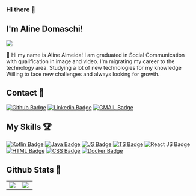 ### Hi there :woman:

## I'm Aline Domaschi! 
![](http://estruyf-github.azurewebsites.net/api/VisitorHit?user=alinehalmeidah.alinehalmeidahcountColorcountColor)


 :rose: Hi my name is Aline Almeida!
I am graduated in Social Communication with qualification in image and video.
I'm migrating my career to the technology area. Studying a lot of new technologies for my knowledge
Willing to face new challenges and always looking for growth.

## Contact :e-mail:
[![Github Badge](https://img.shields.io/badge/GitHub-100000?style=for-the-badge&logo=github&logoColor=white&link=https://github.com/alinehalmeidah/)](https://github.com/alinehalmeidah)
[![Linkedin Badge](https://img.shields.io/badge/LinkedIn-0077B5?style=for-the-badge&logo=linkedin&logoColor=white&link=https://www.linkedin.com/in/alinedomaschi/)](https://www.linkedin.com/in/alinedomaschi/)
[![GMAIL Badge](https://img.shields.io/badge/Gmail-D14836?style=for-the-badge&logo=gmail&logoColor=whitee&link=mailto:alinedomaschi@gmail.com)](mailto:alinedomaschi@gmail.com)   


## My Skills :trophy:

[![Kotlin Badge](https://img.shields.io/badge/kotlin-%230095D5.svg?style=for-the-badge&logo=kotlin&logoColor=white&link=https://kotlinlang.org/)](https://kotlinlang.org/)
[![Java Badge](https://img.shields.io/badge/Java-ED8B00?style=for-the-badge&logo=java&logoColor=white&link=https://www.java.com//)](https://www.java.com//)
[![JS Badge](https://img.shields.io/badge/JavaScript-F7DF1E?style=for-the-badge&logo=javascript&logoColor=black&link=https://www.javascript.com/)](https://www.javascript.com/)
[![TS Badge](https://img.shields.io/badge/TypeScript-007ACC?style=for-the-badge&logo=typescript&logoColor=white&link=https://www.typescriptlang.org/)](https://www.typescriptlang.org/)
![React JS Badge](https://img.shields.io/badge/React-20232A?style=for-the-badge&logo=react&logoColor=61DAFB)
[![HTML Badge](https://img.shields.io/badge/HTML5-E34F26?style=for-the-badge&logo=html5&logoColor=white&link=https://www.w3.org/html/)](https://www.w3.org/html/)
[![CSS Badge](https://img.shields.io/badge/CSS3-1572B6?style=for-the-badge&logo=css3&logoColor=white&link=https://www.w3.org/Style/CSS/Overview.en.html)](https://www.w3.org/Style/CSS/Overview.en.html)
[![Docker Badge](https://img.shields.io/badge/Docker-2CA5E0?style=for-the-badge&logo=docker&logoColor=white&link=https://www.docker.com/)](https://www.docker.com/)


## Github Stats :space_invader:
<center>
<table>
  <tr>
    <td><img align="left" padding-right="10px" src=https://github-readme-stats.vercel.app/api?username=alinehalmeidah&show_icons=true&theme=dracula></td>
    <td><img align="left" padding-right="10px" src=https://github-readme-stats.vercel.app/api/top-langs/?username=alinehalmeidah&show_icons=true&theme=dracula&layout=compact></td>
  </tr>  
</table>
</center>
